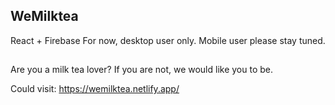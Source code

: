 
## WeMilktea
React + Firebase 
For now, desktop user only. Mobile user please stay tuned.

##
Are you a milk tea lover?
If you are not, we would like you to be.




Could visit: https://wemilktea.netlify.app/
